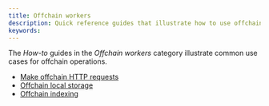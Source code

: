 ```yaml
---
title: Offchain workers
description: Quick reference guides that illustrate how to use offchain workers.
keywords:
---
```


The _How-to_ guides in the _Offchain workers_ category illustrate common use cases for offchain operations.

- [Make offchain HTTP requests](/reference/how-to-guides/offchain-workers/offchain-http-requests/)
- [Offchain local storage](/reference/how-to-guides/offchain-workers/offchain-local-storage/)
- [Offchain indexing](/reference/how-to-guides/offchain-workers/offchain-indexing/)
